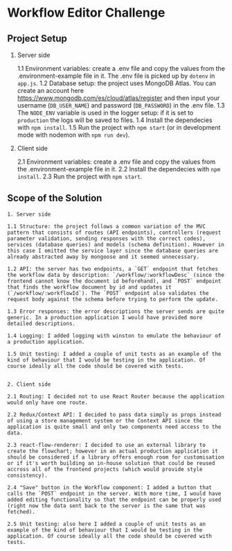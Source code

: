 # Workflow Editor Challenge

## Project Setup

1. Server side

    1.1 Environment variables: create a .env file and copy the values from the .environment-example file in it. The .env file is picked up by `dotenv` in `app.js`.
    1.2 Database setup: the project uses MongoDB Atlas. You can create an account here https://www.mongodb.com/es/cloud/atlas/register and then input your username (`DB_USER_NAME`) and password (`DB_PASSWORD`) in the .env file.
    1.3 The `NODE_ENV` variable is used in the logger setup: if it is set to `production` the logs will be saved to files.
    1.4 Install the dependecies with `npm install`.
    1.5 Run the project with `npm start` (or in development mode with nodemon with `npm run dev`).

2. Client side

    2.1 Environment variables: create a .env file and copy the values from the .environment-example file in it.
    2.2 Install the dependecies with `npm install`.
    2.3 Run the project with `npm start`.


## Scope of the Solution

    1. Server side
    
    1.1 Structure: the project follows a common variation of the MVC pattern that consists of routes (API endpoints), controllers (request parameter validation, sending responses with the correct codes), services (database queries) and models (schema definition). However in this case I omitted the service layer since the database queries are already abstracted away by mongoose and it seemed unnecessary.
    
    1.2 API: the server has two endpoints, a `GET` endpoint that fetches the workflow data by description: `/workflow/:workflowDesc` (since the frontend cannot know the document id beforehand), and `POST` endpoint that finds the workflow document by id and updates it (`/workflow/:workflowId`). The `POST` endpoint also validates the request body against the schema before trying to perform the update.

    1.3 Error responses: the error descriptions the server sends are quite generic. In a production application I would have provided more detailed descriptions.

    1.4 Logging: I added logging with winston to emulate the behaviour of a production application. 
    
    1.5 Unit testing: I added a couple of unit tests as an example of the kind of behaviour that I would be testing in the application. Of course ideally all the code should be covered with tests.


    2. Client side

    2.1 Routing: I decided not to use React Router because the application would only have one route.

    2.2 Redux/Context API: I decided to pass data simply as props instead of using a store management system or the Context API since the application is quite small and only two components need access to the data.

    2.3 react-flow-renderer: I decided to use an external library to create the flowchart; however in an actual production application it should be considered if a library offers enough room for customisation or if it's worth building an in-house solution that could be reused accross all of the frontend projects (which would provide style consistency).

    2.4 "Save" button in the Workflow component: I added a button that calls the `POST` endpoint in the server. With more time, I would have added editing functionality so that the endpoint can be properly used (right now the data sent back to the server is the same that was fetched). 

    2.5 Unit testing: also here I added a couple of unit tests as an example of the kind of behaviour that I would be testing in the application. Of course ideally all the code should be covered with tests.

